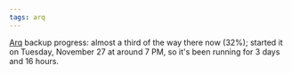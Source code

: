 ```yaml
---
tags: arq
---
```


[Arq](/wiki/Arq) backup progress: almost a third of the way there now (32%); started it on Tuesday, November 27 at around 7 PM, so it's been running for 3 days and 16 hours.
